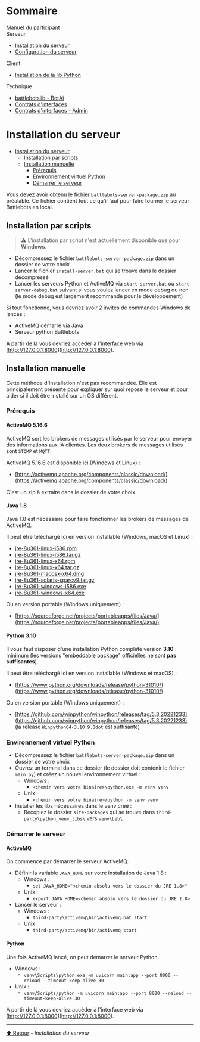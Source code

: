 <link rel="stylesheet" type="text/css" href="../style/style.css">
<link rel="stylesheet" type="text/css" href="../style/dark-theme.css">
<link rel="stylesheet" type="text/css" href="../style/dark-code.css">

<!-- Side navigation -->
<div class="sidebar">
  <h1>Sommaire</h1>
  
  <a href="../Manuel%20du%20participant.html">Manuel du participant</a>
  <br/>
  <span>Serveur</span>
  <ul>
    <li><a href="Installation%20du%20serveur.html">Installation du serveur</a></li>
    <li><a href="Configuration%20du%20serveur.html">Configuration du serveur</a></li>
  </ul>
  <span>Client</span>
  <ul>
    <li><a href="../client/Installation%20de%20la%20lib%20Python.html">Installation de la lib Python</a></li>
  </ul>
  <span>Technique</span>
  <ul>
    <li><a href="../tech/battlebotslib%20-%20BotAi.html">battlebotslib - BotAi</a></li>
    <li><a href="../tech/Contrats%20d'interfaces.html">Contrats d'interfaces</a></li>
    <li><a href="../tech/Contrats%20d'interfaces%20-%20Admin.html">Contrats d'interfaces - Admin</a></li>
  </ul>
</div>

<!-- Page content -->
<div class="main">

# Installation du serveur

- [Installation du serveur](#installation-du-serveur)
  - [Installation par scripts](#installation-par-scripts)
  - [Installation manuelle](#installation-manuelle)
    - [Prérequis](#prérequis)
    - [Environnement virtuel Python](#environnement-virtuel-python)
    - [Démarrer le serveur](#démarrer-le-serveur)


Vous devez avoir obtenu le fichier `battlebots-server-package.zip` au préalable. Ce fichier contient tout ce qu'il faut pour faire tourner le serveur Battlebots en local.

## Installation par scripts

> ⚠️ L'installation par script n'est actuellement disponible que pour **Windows**.

- Décompressez le fichier `battlebots-server-package.zip` dans un dossier de votre choix
- Lancer le fichier `install-server.bat` qui se trouve dans le dossier décompressé
- Lancer les serveurs Python et ActiveMQ via `start-server.bat` ou `start-server-debug.bat` suivant si vous voulez lancer en mode debug ou non (le mode debug est largement recommandé pour le développement)

Si tout fonctionne, vous devriez avoir 2 invites de commandes Windows de lancés :
- ActiveMQ démarré via Java
- Serveur python Battlebots

A partir de là vous devriez accéder à l'interface web via [http://127.0.0.1:8000](http://127.0.0.1:8000).


## Installation manuelle

Cette méthode d'installation n'est pas recommandée. Elle est principalement présente pour expliquer sur quoi repose le serveur et pour aider si il doit être installé sur un OS différent.

### Prérequis

#### ActiveMQ 5.16.6

ActiveMQ sert les brokers de messages utilisés par le serveur pour envoyer des informations aux IA clientes. Les deux brokers de messages utilisés sont `STOMP` et `MQTT`.

ActiveMQ 5.16.6 est disponible ici (Windows et Linux) :
- [https://activemq.apache.org/components/classic/download/](https://activemq.apache.org/components/classic/download/)

C'est un zip à extraire dans le dossier de votre choix.

#### Java 1.8

Java 1.8 est nécessaire pour faire fonctionner les brokers de messages de ActiveMQ.  

Il peut être téléchargé ici en version installable (Windows, macOS et Linux) :
- [jre-8u361-linux-i586.rpm](https://cfdownload.adobe.com/pub/adobe/coldfusion/java/java8/java8u361/jre/jre-8u361-linux-i586.rpm)
- [jre-8u361-linux-i586.tar.gz](https://cfdownload.adobe.com/pub/adobe/coldfusion/java/java8/java8u361/jre/jre-8u361-linux-i586.tar.gz)
- [jre-8u361-linux-x64.rpm](https://cfdownload.adobe.com/pub/adobe/coldfusion/java/java8/java8u361/jre/jre-8u361-linux-x64.rpm)
- [jre-8u361-linux-x64.tar.gz](https://cfdownload.adobe.com/pub/adobe/coldfusion/java/java8/java8u361/jre/jre-8u361-linux-x64.tar.gz)
- [jre-8u361-macosx-x64.dmg](https://cfdownload.adobe.com/pub/adobe/coldfusion/java/java8/java8u361/jre/jre-8u361-macosx-x64.dmg)
- [jre-8u361-solaris-sparcv9.tar.gz](https://cfdownload.adobe.com/pub/adobe/coldfusion/java/java8/java8u361/jre/jre-8u361-solaris-sparcv9.tar.gz)
- [jre-8u361-windows-i586.exe](https://cfdownload.adobe.com/pub/adobe/coldfusion/java/java8/java8u361/jre/jre-8u361-windows-i586.exe)
- [jre-8u361-windows-x64.exe](https://cfdownload.adobe.com/pub/adobe/coldfusion/java/java8/java8u361/jre/jre-8u361-windows-x64.exe)

Ou en version portable (Windows uniquement) :
- [https://sourceforge.net/projects/portableapps/files/Java/](https://sourceforge.net/projects/portableapps/files/Java/)

#### Python 3.10

Il vous faut disposer d'une installation Python complète version **3.10** minimum (les versions "embeddable package" officielles ne sont **pas suffisantes**).

Il peut être téléchargé ici en version installable (Windows et macOS) :
- [https://www.python.org/downloads/release/python-31010/](https://www.python.org/downloads/release/python-31010/)

Ou en version portable (Windows uniquement) :
- [https://github.com/winpython/winpython/releases/tag/5.3.20221233](https://github.com/winpython/winpython/releases/tag/5.3.20221233) (la release `Winpython64-3.10.9.0dot` est suffisante)

### Environnement virtuel Python

- Décompressez le fichier `battlebots-server-package.zip` dans un dossier de votre choix
- Ouvrez un terminal dans ce dossier (le dossier doit contenir le fichier `main.py`) et créez un nouvel environnement virtuel :
  - Windows :
    - `<chemin vers votre binaire>\python.exe -m venv venv`
  - Unix :
    - `<chemin vers votre binaire>/python -m venv venv`
- Installer les libs nécessaires dans le venv créé :
  - Recopiez le dossier `site-packages` qui se trouve dans `third-party\python_venv_libs\` vers `venv\Lib\`

### Démarrer le serveur

#### ActiveMQ

On commence par démarrer le serveur ActiveMQ.

- Définir la variable `JAVA_HOME` sur votre installation de Java 1.8 :
  - Windows :
    - `set JAVA_HOME="<chemin absolu vers le dossier du JRE 1.8>"`
  - Unix :
    - `export JAVA_HOME=<chemin absolu vers le dossier du JRE 1.8>`
- Lancer le serveur :
  - Windows :
    - `third-party\activemq\bin\activemq.bat start`
  - Unix :
    - `third-party/activemq/bin/activemq start`

#### Python

Une fois ActiveMQ lancé, on peut démarrer le serveur Python.

- Windows :
  - `venv\Scripts\python.exe -m uvicorn main:app --port 8000 --reload --timeout-keep-alive 30`
- Unix :
  - `venv/Scripts/python -m uvicorn main:app --port 8000 --reload --timeout-keep-alive 30`

A partir de là vous devriez accéder à l'interface web via [http://127.0.0.1:8000](http://127.0.0.1:8000).

---

[⬆️ Retour](#top) - _Installation du serveur_

</div>
